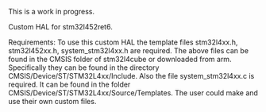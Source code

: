 This is a work in progress.

Custom HAL for stm32l452ret6.

Requirements:
To use this custom HAL the template files stm32l4xx.h, stm32l452xx.h, system_stm32l4xx.h are required.
The above files can be found in the CMSIS folder of stm32l4cube or downloaded from arm. Specifically they can be found in
the directory CMSIS/Device/ST/STM32L4xx/Include.
Also the file system_stm32l4xx.c is required. It can be found in the folder CMSIS/Device/ST/STM32L4xx/Source/Templates.
The user could make and use their own custom files. 

